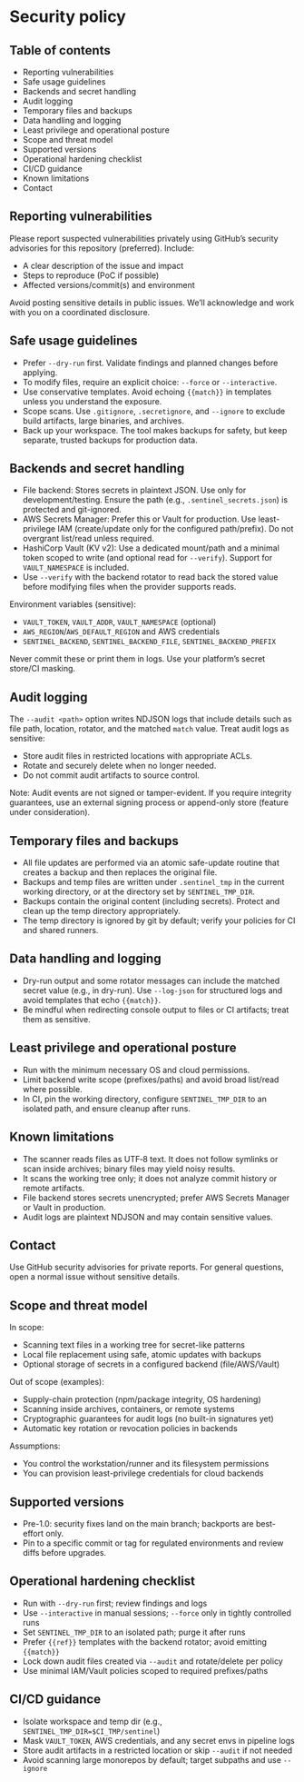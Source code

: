 # Security policy

## Table of contents

- Reporting vulnerabilities
- Safe usage guidelines
- Backends and secret handling
- Audit logging
- Temporary files and backups
- Data handling and logging
- Least privilege and operational posture
- Scope and threat model
- Supported versions
- Operational hardening checklist
- CI/CD guidance
- Known limitations
- Contact

## Reporting vulnerabilities

Please report suspected vulnerabilities privately using GitHub’s security advisories for this repository (preferred). Include:

- A clear description of the issue and impact
- Steps to reproduce (PoC if possible)
- Affected versions/commit(s) and environment

Avoid posting sensitive details in public issues. We’ll acknowledge and work with you on a coordinated disclosure.

## Safe usage guidelines

- Prefer `--dry-run` first. Validate findings and planned changes before applying.
- To modify files, require an explicit choice: `--force` or `--interactive`.
- Use conservative templates. Avoid echoing `{{match}}` in templates unless you understand the exposure.
- Scope scans. Use `.gitignore`, `.secretignore`, and `--ignore` to exclude build artifacts, large binaries, and archives.
- Back up your workspace. The tool makes backups for safety, but keep separate, trusted backups for production data.

## Backends and secret handling

- File backend: Stores secrets in plaintext JSON. Use only for development/testing. Ensure the path (e.g., `.sentinel_secrets.json`) is protected and git-ignored.
- AWS Secrets Manager: Prefer this or Vault for production. Use least-privilege IAM (create/update only for the configured path/prefix). Do not overgrant list/read unless required.
- HashiCorp Vault (KV v2): Use a dedicated mount/path and a minimal token scoped to write (and optional read for `--verify`). Support for `VAULT_NAMESPACE` is included.
- Use `--verify` with the backend rotator to read back the stored value before modifying files when the provider supports reads.

Environment variables (sensitive):

- `VAULT_TOKEN`, `VAULT_ADDR`, `VAULT_NAMESPACE` (optional)
- `AWS_REGION`/`AWS_DEFAULT_REGION` and AWS credentials
- `SENTINEL_BACKEND`, `SENTINEL_BACKEND_FILE`, `SENTINEL_BACKEND_PREFIX`

Never commit these or print them in logs. Use your platform’s secret store/CI masking.

## Audit logging

The `--audit <path>` option writes NDJSON logs that include details such as file path, location, rotator, and the matched `match` value. Treat audit logs as sensitive:

- Store audit files in restricted locations with appropriate ACLs.
- Rotate and securely delete when no longer needed.
- Do not commit audit artifacts to source control.

Note: Audit events are not signed or tamper-evident. If you require integrity guarantees, use an external signing process or append-only store (feature under consideration).

## Temporary files and backups

- All file updates are performed via an atomic safe-update routine that creates a backup and then replaces the original file.
- Backups and temp files are written under `.sentinel_tmp` in the current working directory, or at the directory set by `SENTINEL_TMP_DIR`.
- Backups contain the original content (including secrets). Protect and clean up the temp directory appropriately.
- The temp directory is ignored by git by default; verify your policies for CI and shared runners.

## Data handling and logging

- Dry-run output and some rotator messages can include the matched secret value (e.g., in dry-run). Use `--log-json` for structured logs and avoid templates that echo `{{match}}`.
- Be mindful when redirecting console output to files or CI artifacts; treat them as sensitive.

## Least privilege and operational posture

- Run with the minimum necessary OS and cloud permissions.
- Limit backend write scope (prefixes/paths) and avoid broad list/read where possible.
- In CI, pin the working directory, configure `SENTINEL_TMP_DIR` to an isolated path, and ensure cleanup after runs.

## Known limitations

- The scanner reads files as UTF‑8 text. It does not follow symlinks or scan inside archives; binary files may yield noisy results.
- It scans the working tree only; it does not analyze commit history or remote artifacts.
- File backend stores secrets unencrypted; prefer AWS Secrets Manager or Vault in production.
- Audit logs are plaintext NDJSON and may contain sensitive values.

## Contact

Use GitHub security advisories for private reports. For general questions, open a normal issue without sensitive details.

## Scope and threat model

In scope:

- Scanning text files in a working tree for secret-like patterns
- Local file replacement using safe, atomic updates with backups
- Optional storage of secrets in a configured backend (file/AWS/Vault)

Out of scope (examples):

- Supply-chain protection (npm/package integrity, OS hardening)
- Scanning inside archives, containers, or remote systems
- Cryptographic guarantees for audit logs (no built-in signatures yet)
- Automatic key rotation or revocation policies in backends

Assumptions:

- You control the workstation/runner and its filesystem permissions
- You can provision least-privilege credentials for cloud backends

## Supported versions

- Pre-1.0: security fixes land on the main branch; backports are best-effort only.
- Pin to a specific commit or tag for regulated environments and review diffs before upgrades.

## Operational hardening checklist

- Run with `--dry-run` first; review findings and logs
- Use `--interactive` in manual sessions; `--force` only in tightly controlled runs
- Set `SENTINEL_TMP_DIR` to an isolated path; purge it after runs
- Prefer `{{ref}}` templates with the backend rotator; avoid emitting `{{match}}`
- Lock down audit files created via `--audit` and rotate/delete per policy
- Use minimal IAM/Vault policies scoped to required prefixes/paths

## CI/CD guidance

- Isolate workspace and temp dir (e.g., `SENTINEL_TMP_DIR=$CI_TMP/sentinel`)
- Mask `VAULT_TOKEN`, AWS credentials, and any secret envs in pipeline logs
- Store audit artifacts in a restricted location or skip `--audit` if not needed
- Avoid scanning large monorepos by default; target subpaths and use `--ignore`
